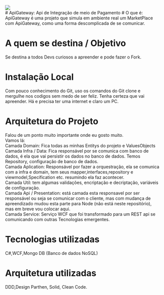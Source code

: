   <img src="https://lh3.googleusercontent.com/ogw/ADGmqu9EYB4aeXqNiLjoekUlqX4OywGWtqzqs-LJqkNODA=s83-c-mo" />
 
<br />
# ApiGateway: Api de Integração de meio de Pagamento
# O que é:
ApiGateway é uma projeto que simula em ambiente real um MarketPlace com ApiGateway, como uma forma descomplicada de se comunicar.

# A quem se destina / Objetivo
Se destina a todos Devs curiosos a apreender e pode fazer o Fork. 

# Instalação Local
Com pouco conhecimento do Git, uso os comandos do Git clone e mergulhe nos codigos sem medo de ser feliz. Tenha certeza que vai apreender. Há e precisa ter uma internet e claro um PC.

# Arquitetura do Projeto
Falou de um ponto muito importante onde eu gosto muito. 
<br />Vamos lá: 
<br />Camada Domain: Fica todas as minhas Entitys do projeto e ValuesObjects
<br />Camada Infra / Data: Fica responsável por se comunica com banco de dados, é ela que vai persistir os dados no banco de dados. Temos Repository, configuração de banco de dados.
<br />Camada Aplication: Responsável por fazer a orquestração, ela se comunica com a infra e domain, tem seus mapper,interfaces,repository e viewmodel,Specification etc. resumindo ela faz acontecer.
<br />Camada Util: tem algumas validações, encriptação e decriptação, variáveis de configuração.
<br />Camada Api / Presentation: está camada esta responsavel por ser responsável ou seja se comunicar com o cliente, mas com mudança de apreendizado mudou esta parte para Node (não está neste repositório), mas em breve vou colocar aqui.
<br />Camada Service: Serviço WCF que foi transformado para um REST api se comunicando com outras Tecnologias emergentes.

# Tecnologias utilizadas
C#,WCF,Mongo DB (Banco de dados NoSQL)

# Arquitetura utilizadas
DDD,Design Parthen, Solid, Clean Code.







